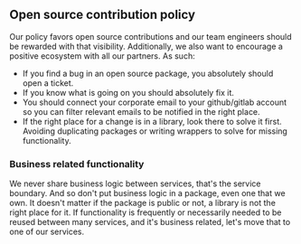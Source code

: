 ## Open source contribution policy
Our policy favors open source contributions and our team engineers should be rewarded with that visibility. Additionally, we also want to encourage a positive ecosystem with all our partners. As such:

* If you find a bug in an open source package, you absolutely should open a ticket.
* If you know what is going on you should absolutely fix it.
* You should connect your corporate email to your github/gitlab account so you can filter relevant emails to be notified in the right place.
* If the right place for a change is in a library, look there to solve it first. Avoiding duplicating packages or writing wrappers to solve for missing functionality.

### Business related functionality
We never share business logic between services, that's the service boundary. And so don't put business logic in a package, even one that we own. It doesn't matter if the package is public or not, a library is not the right place for it. If functionality is frequently or necessarily needed to be reused between many services, and it's business related, let's move that to one of our services.